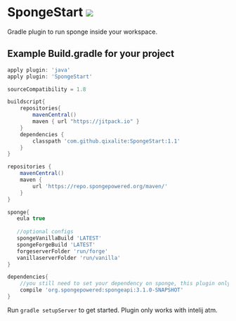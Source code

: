 # SpongeStart [![](https://jitpack.io/v/qixalite/spongestart.svg)](https://jitpack.io/#qixalite/spongestart)
Gradle plugin to run sponge inside your workspace.

## Example Build.gradle for your project
```groovy
apply plugin: 'java'
apply plugin: 'SpongeStart'

sourceCompatibility = 1.8

buildscript{
    repositories{
        mavenCentral()
        maven { url "https://jitpack.io" }
    }
    dependencies {
        classpath 'com.github.qixalite:SpongeStart:1.1'
    }
}

repositories {
    mavenCentral()
    maven {
        url 'https://repo.spongepowered.org/maven/'
    }
}

sponge{
   eula true
   
   //optional configs
   spongeVanillaBuild 'LATEST'
   spongeForgeBuild 'LATEST'
   forgeserverFolder 'run/forge'
   vanillaserverFolder 'run/vanilla'
}

dependencies{
    //you still need to set your dependency on sponge, this plugin only handles the running part.
    compile 'org.spongepowered:spongeapi:3.1.0-SNAPSHOT'
}
```

Run `gradle setupServer` to get started. Plugin only works with intelij atm.

